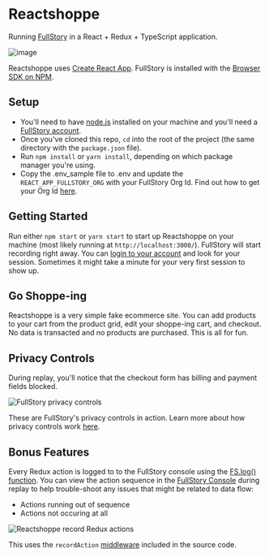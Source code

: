 # Reactshoppe

Running [FullStory](https://www.fullstory.com/) in a React + Redux + TypeScript application.

![image](https://user-images.githubusercontent.com/45576380/79674280-775c0280-81af-11ea-835e-48b6313ab357.png)

Reactshoppe uses [Create React App](https://create-react-app.dev/docs/adding-typescript/). FullStory is installed with the [Browser SDK on NPM](https://www.npmjs.com/package/@fullstory/browser).

## Setup

- You'll need to have [node.js](https://nodejs.org/) installed on your machine and you'll need a [FullStory account](https://www.fullstory.com/plans/).
- Once you've cloned this repo, `cd` into the root of the project (the same directory with the `package.json` file).
- Run `npm install` or `yarn install`, depending on which package manager you're using.
- Copy the .env_sample file to .env and update the `REACT_APP_FULLSTORY_ORG` with your FullStory Org Id. Find out how to get your Org Id [here](https://help.fullstory.com/hc/en-us/articles/360047075853).

## Getting Started

Run either `npm start` or `yarn start` to start up Reactshoppe on your machine (most likely running at `http://localhost:3000/`). FullStory will start recording right away. You can [login to your account](https://app.fullstory.com/login/) and look for your session. Sometimes it might take a minute for your very first session to show up.

## Go Shoppe-ing

Reactshoppe is a very simple fake ecommerce site. You can add products to your cart from the product grid, edit your shoppe-ing cart, and checkout. No data is transacted and no products are purchased. This is all for fun.

## Privacy Controls

During replay, you'll notice that the checkout form has billing and payment fields blocked.

![FullStory privacy controls](https://user-images.githubusercontent.com/45576380/79687608-80cc8580-8216-11ea-9692-f6cddabe8547.png)

These are FullStory's privacy controls in action. Learn more about how privacy controls work [here](https://help.fullstory.com/hc/en-us/articles/360020623574-How-do-I-exclude-elements-to-protect-my-users-privacy-in-FullStory-).

## Bonus Features

Every Redux action is logged to to the FullStory console using the [FS.log() function](https://developer.fullstory.com/logging). You can view the action sequence in the [FullStory Console](https://help.fullstory.com/hc/en-us/articles/360020828533-How-do-I-use-the-FullStory-Console-) during replay to help trouble-shoot any issues that might be related to data flow:

- Actions running out of sequence
- Actions not occuring at all

![Reactshoppe record Redux actions](https://user-images.githubusercontent.com/45576380/79687621-98a40980-8216-11ea-9877-6dbbfb45eec5.png)

This uses the `recordAction` [middleware](https://github.com/fullstorydev/react-shoppe-demo/blob/master/src/store/recordAction.ts) included in the source code.